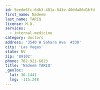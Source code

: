 ```yaml
---
id: 5eede6fc-6db3-481a-843e-40dda86d1bfd
first_name: Nadeem
last_name: TARIQ
license: M.D.
services:
  - internal-medicine
category: doctors
address: '3540 W Sahara Ave  #330'
city: 'Las Vegas'
state: NV
zip: '89102'
phone: 702-921-6823
title: 'Nadeem TARIQ'
_geoloc:
  lat: 36.1441
  lng: -115.248
---
```

